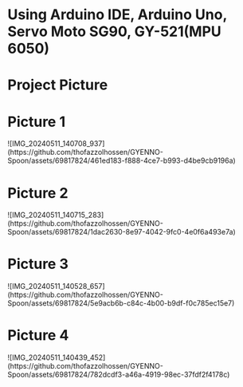 <h1>Using Arduino IDE, Arduino Uno, Servo Moto SG90, GY-521(MPU 6050)</h1>

<h1>Project Picture</h1>
<h1>Picture 1</h1>
![IMG_20240511_140708_937](https://github.com/thofazzolhossen/GYENNO-Spoon/assets/69817824/461ed183-f888-4ce7-b993-d4be9cb9196a)

<h1>Picture 2</h1>
![IMG_20240511_140715_283](https://github.com/thofazzolhossen/GYENNO-Spoon/assets/69817824/1dac2630-8e97-4042-9fc0-4e0f6a493e7a)

<h1>Picture 3</h1>
![IMG_20240511_140528_657](https://github.com/thofazzolhossen/GYENNO-Spoon/assets/69817824/5e9acb6b-c84c-4b00-b9df-f0c785ec15e7)


<h1>Picture 4</h1>
![IMG_20240511_140439_452](https://github.com/thofazzolhossen/GYENNO-Spoon/assets/69817824/782dcdf3-a46a-4919-98ec-37fdf2f4178c)
